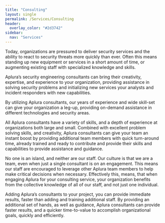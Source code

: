 ```yaml
---
title: "Consulting"
layout: single
permalink: /Services/Consulting
header:
  overlay_color: "#2d3742"
sidebar:
  nav: "Services"
---
```

Today, organizations are pressured to deliver security services and the ability to react to security threats more quickly than ever. Often this means standing up new equipment or services in a short amount of time, or augmenting existing staff with specialized knowledge and skills.

Aplura’s security engineering consultants can bring their creativity, expertise, and experience to your organization, providing assistance in solving security problems and initializing new services your analysts and incident responders with new capabilities.

By utilizing Aplura consultants, our years of experience and wide skill-set can give your organization a leg-up, providing on-demand assistance in different technologies and security areas.

All Aplura consultants have a variety of skills, and a depth of experience at organizations both large and small. Combined with excellent problem solving skills, and creativity, Aplura consultants can give your team an instant boost by providing additional team members with quick turn-around time, already trained and ready to contribute and provide their skills and capabilities to provide assistance and guidance.

No one is an island, and neither are our staff. Our culture is that we are a team, even when just a single consultant is on an engagement. This means our staff are encouraged to leverage other Aplura team members to help make critical decisions when necessary. Effectively this, means, that when engaging Aplura for your consulting service, your organization benefits from the collective knowledge of all of our staff, and not just one individual.

Adding Aplura’s consultants to your project, you can provide immediate results, faster than adding and training additional staff. By providing an additional set of hands, as well as guidance, Aplura consultants can provide faster results, and a quicker time-to-value to accomplish organizational goals, quickly and efficiently.
